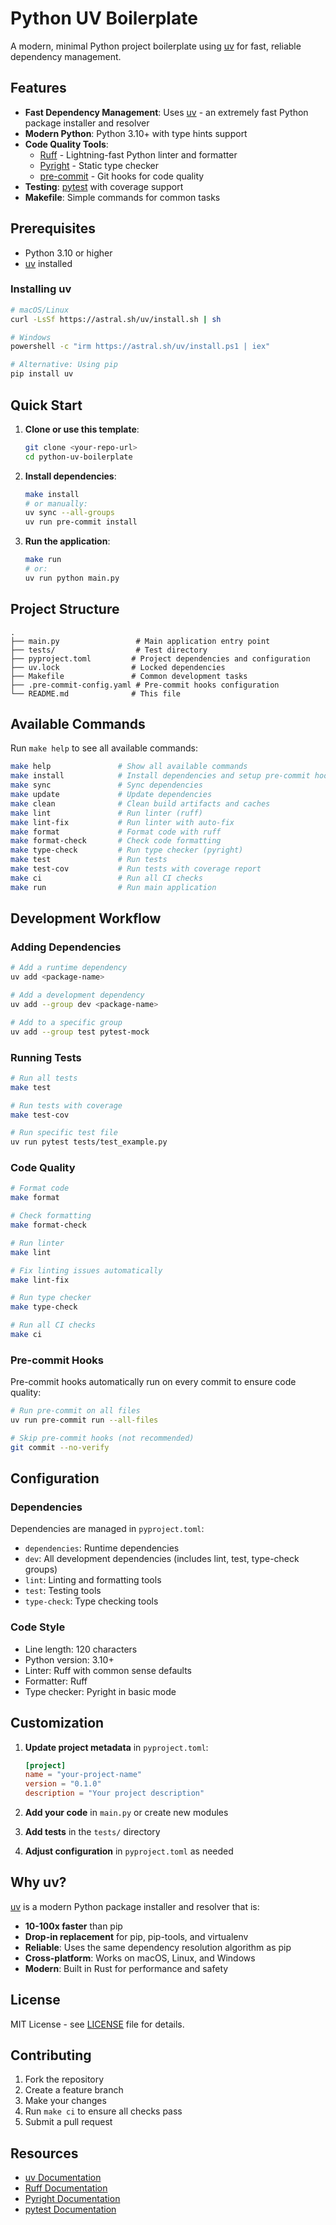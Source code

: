 # Python UV Boilerplate

A modern, minimal Python project boilerplate using [uv](https://github.com/astral-sh/uv) for fast, reliable dependency management.

## Features

- **Fast Dependency Management**: Uses [uv](https://github.com/astral-sh/uv) - an extremely fast Python package installer and resolver
- **Modern Python**: Python 3.10+ with type hints support
- **Code Quality Tools**:
  - [Ruff](https://github.com/astral-sh/ruff) - Lightning-fast Python linter and formatter
  - [Pyright](https://github.com/microsoft/pyright) - Static type checker
  - [pre-commit](https://pre-commit.com/) - Git hooks for code quality
- **Testing**: [pytest](https://pytest.org/) with coverage support
- **Makefile**: Simple commands for common tasks

## Prerequisites

- Python 3.10 or higher
- [uv](https://github.com/astral-sh/uv) installed

### Installing uv

```bash
# macOS/Linux
curl -LsSf https://astral.sh/uv/install.sh | sh

# Windows
powershell -c "irm https://astral.sh/uv/install.ps1 | iex"

# Alternative: Using pip
pip install uv
```

## Quick Start

1. **Clone or use this template**:
   ```bash
   git clone <your-repo-url>
   cd python-uv-boilerplate
   ```

2. **Install dependencies**:
   ```bash
   make install
   # or manually:
   uv sync --all-groups
   uv run pre-commit install
   ```

3. **Run the application**:
   ```bash
   make run
   # or:
   uv run python main.py
   ```

## Project Structure

```
.
├── main.py                 # Main application entry point
├── tests/                  # Test directory
├── pyproject.toml         # Project dependencies and configuration
├── uv.lock                # Locked dependencies
├── Makefile               # Common development tasks
├── .pre-commit-config.yaml # Pre-commit hooks configuration
└── README.md              # This file
```

## Available Commands

Run `make help` to see all available commands:

```bash
make help               # Show all available commands
make install            # Install dependencies and setup pre-commit hooks
make sync               # Sync dependencies
make update             # Update dependencies
make clean              # Clean build artifacts and caches
make lint               # Run linter (ruff)
make lint-fix           # Run linter with auto-fix
make format             # Format code with ruff
make format-check       # Check code formatting
make type-check         # Run type checker (pyright)
make test               # Run tests
make test-cov           # Run tests with coverage report
make ci                 # Run all CI checks
make run                # Run main application
```

## Development Workflow

### Adding Dependencies

```bash
# Add a runtime dependency
uv add <package-name>

# Add a development dependency
uv add --group dev <package-name>

# Add to a specific group
uv add --group test pytest-mock
```

### Running Tests

```bash
# Run all tests
make test

# Run tests with coverage
make test-cov

# Run specific test file
uv run pytest tests/test_example.py
```

### Code Quality

```bash
# Format code
make format

# Check formatting
make format-check

# Run linter
make lint

# Fix linting issues automatically
make lint-fix

# Run type checker
make type-check

# Run all CI checks
make ci
```

### Pre-commit Hooks

Pre-commit hooks automatically run on every commit to ensure code quality:

```bash
# Run pre-commit on all files
uv run pre-commit run --all-files

# Skip pre-commit hooks (not recommended)
git commit --no-verify
```

## Configuration

### Dependencies

Dependencies are managed in `pyproject.toml`:

- `dependencies`: Runtime dependencies
- `dev`: All development dependencies (includes lint, test, type-check groups)
- `lint`: Linting and formatting tools
- `test`: Testing tools
- `type-check`: Type checking tools

### Code Style

- Line length: 120 characters
- Python version: 3.10+
- Linter: Ruff with common sense defaults
- Formatter: Ruff
- Type checker: Pyright in basic mode

## Customization

1. **Update project metadata** in `pyproject.toml`:
   ```toml
   [project]
   name = "your-project-name"
   version = "0.1.0"
   description = "Your project description"
   ```

2. **Add your code** in `main.py` or create new modules

3. **Add tests** in the `tests/` directory

4. **Adjust configuration** in `pyproject.toml` as needed

## Why uv?

[uv](https://github.com/astral-sh/uv) is a modern Python package installer and resolver that is:

- **10-100x faster** than pip
- **Drop-in replacement** for pip, pip-tools, and virtualenv
- **Reliable**: Uses the same dependency resolution algorithm as pip
- **Cross-platform**: Works on macOS, Linux, and Windows
- **Modern**: Built in Rust for performance and safety

## License

MIT License - see [LICENSE](LICENSE) file for details.

## Contributing

1. Fork the repository
2. Create a feature branch
3. Make your changes
4. Run `make ci` to ensure all checks pass
5. Submit a pull request

## Resources

- [uv Documentation](https://github.com/astral-sh/uv)
- [Ruff Documentation](https://docs.astral.sh/ruff/)
- [Pyright Documentation](https://github.com/microsoft/pyright)
- [pytest Documentation](https://docs.pytest.org/)
